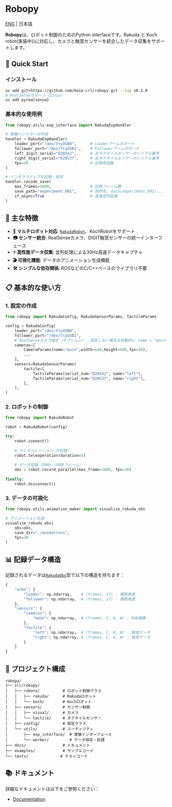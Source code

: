 # Robopy

[ENG](README_EN.md) | 日本語

**Robopy**は、ロボット制御のためのPython interfaceです。Rakuda と Koch robot(実装中))に対応し、カメラと触覚センサーを統合したデータ収集をサポートします。

## 🚀 Quick Start

### インストール

```bash
uv add git+https://github.com/keio-crl/robopy.git --tag v0.1.0
# RealSenseサポート（Linux）
uv add pyrealsense2
```

### 基本的な使用例

```python
from robopy.utils.exp_interface import RakudaExpHandler

# 実験ハンドラーの作成
handler = RakudaExpHandler(
    leader_port="/dev/ttyUSB0",      # Leaderアームのポート
    follower_port="/dev/ttyUSB1",    # Followerアームのポート
    left_digit_serial="D20542",      # 左タクタイルセンサーのシリアル番号
    right_digit_serial="D20537",     # 右タクタイルセンサーのシリアル番号
    fps=30                           # 記録周波数
)

# インタラクティブな記録・保存
handler.recode_save(
    max_frames=1000,                 # 記録フレーム数
    save_path="experiment_001",      # 保存先: data/experiment_001/...
    if_async=True                    # 高速並列記録
)
```

## 🤖 主な特徴

- **🔄 マルチロボット対応**: [`RakudaRobot`](src/robopy/robots/rakuda/rakuda_robot.py)、KochRobotをサポート
- **📷 センサー統合**: RealSenseカメラ、DIGIT触覚センサーの統一インターフェース
- **⚡ 高性能データ収集**: 並列処理による30Hz高速データキャプチャ
- **🎬 可視化機能**: データのアニメーション生成機能
- **🛠 シンプルな依存関係**: ROSなどのC/C++ベースのライブラリ不要

## 📋 基本的な使い方

### 1. 設定の作成

```python
from robopy import RakudaConfig, RakudaSensorParams, TactileParams

config = RakudaConfig(
    leader_port="/dev/ttyUSB0",
    follower_port="/dev/ttyUSB1",
    # RealSenseカメラ設定（オプション）, 設定しない場合は自動的に name = "main"として1つのカメラが使用されます
    cameras=[
        CameraParams(name="main",width=640,height=480,fps=30),
        ...
    ],
    sensors=RakudaSensorParams(
        tactile=[
            TactileParams(serial_num="D20542", name="left"),
            TactileParams(serial_num="D20537", name="right"),
        ],
    ),
)
```

### 2. ロボットの制御

```python
from robopy import RakudaRobot

robot = RakudaRobot(config)

try:
    robot.connect()
    
    # テレオペレーション（5秒間）
    robot.teleoperation(duration=5)
    
    # データ記録（30Hz、1000フレーム）
    obs = robot.record_parallel(max_frame=1000, fps=30)
    
finally:
    robot.disconnect()
```

### 3. データの可視化

```python
from robopy.utils.animation_maker import visualize_rakuda_obs

# アニメーション生成
visualize_rakuda_obs(
    obs=obs,
    save_dir="./animations",
    fps=30
)
```

## 📊 記録データ構造

記録されるデータは[`RakudaObs`](src/robopy/config/robot_config/rakuda_config.py)型で以下の構造を持ちます：

```python
{
    "arms": {
        "leader": np.ndarray,    # (frames, 17) - 関節角度
        "follower": np.ndarray,  # (frames, 17) - 関節角度
    },
    "sensors": {
        "cameras": {
            "main": np.ndarray,  # (frames, C, H, W) - RGB画像
        },
        "tactile": {
            "left": np.ndarray,  # (frames, C, H, W) - 触覚データ
            "right": np.ndarray, # (frames, C, H, W) - 触覚データ
        }
    }
}
```

## 📁 プロジェクト構成

```
robopy/
├── src/robopy/
│   ├── robots/          # ロボット制御クラス
│   │   ├── rakuda/      # Rakudaロボット
│   │   └── koch/        # Kochロボット
│   ├── sensors/         # センサー制御
│   │   ├── visual/      # カメラ
│   │   └── tactile/     # タクタイルセンサー
│   ├── config/          # 設定クラス
│   └── utils/           # ユーティリティ
│       ├── exp_interface/  # 実験インターフェース
│       └── worker/         # データ保存・処理
├── docs/                # ドキュメント
├── examples/            # サンプルコード
└── tests/              # テストコード
```

## 📚 ドキュメント

詳細なドキュメントは以下をご参照ください：

- [Documentation](https://keio-crl.github.io/robopy/)